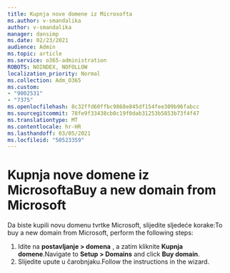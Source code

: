 ```yaml
---
title: Kupnja nove domene iz Microsofta
ms.author: v-smandalika
author: v-smandalika
manager: dansimp
ms.date: 02/23/2021
audience: Admin
ms.topic: article
ms.service: o365-administration
ROBOTS: NOINDEX, NOFOLLOW
localization_priority: Normal
ms.collection: Adm_O365
ms.custom:
- "9002531"
- "7375"
ms.openlocfilehash: 8c32ffd60ffbc9868e845df154fee309b96fabcc
ms.sourcegitcommit: 78fe9f33438cb0c19f0dab31253b5853b73f4f47
ms.translationtype: MT
ms.contentlocale: hr-HR
ms.lasthandoff: 03/05/2021
ms.locfileid: "50523359"
---
```

# <a name="buy-a-new-domain-from-microsoft"></a><span data-ttu-id="65c13-102">Kupnja nove domene iz Microsofta</span><span class="sxs-lookup"><span data-stu-id="65c13-102">Buy a new domain from Microsoft</span></span>

<span data-ttu-id="65c13-103">Da biste kupili novu domenu tvrtke Microsoft, slijedite sljedeće korake:</span><span class="sxs-lookup"><span data-stu-id="65c13-103">To buy a new domain from Microsoft, perform the following steps:</span></span>

1. <span data-ttu-id="65c13-104">Idite na **postavljanje > domena** , a zatim kliknite **Kupnja domene**.</span><span class="sxs-lookup"><span data-stu-id="65c13-104">Navigate to **Setup > Domains** and click **Buy domain**.</span></span> 
2. <span data-ttu-id="65c13-105">Slijedite upute u čarobnjaku.</span><span class="sxs-lookup"><span data-stu-id="65c13-105">Follow the instructions in the wizard.</span></span>